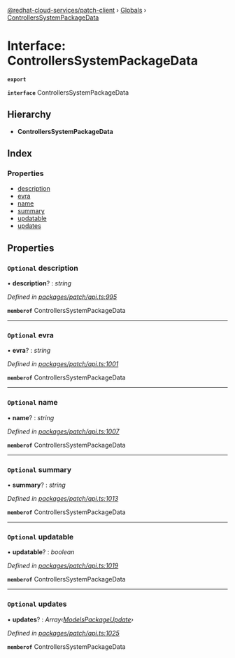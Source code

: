 [@redhat-cloud-services/patch-client](../README.md) › [Globals](../globals.md) › [ControllersSystemPackageData](controllerssystempackagedata.md)

# Interface: ControllersSystemPackageData

**`export`** 

**`interface`** ControllersSystemPackageData

## Hierarchy

* **ControllersSystemPackageData**

## Index

### Properties

* [description](controllerssystempackagedata.md#optional-description)
* [evra](controllerssystempackagedata.md#optional-evra)
* [name](controllerssystempackagedata.md#optional-name)
* [summary](controllerssystempackagedata.md#optional-summary)
* [updatable](controllerssystempackagedata.md#optional-updatable)
* [updates](controllerssystempackagedata.md#optional-updates)

## Properties

### `Optional` description

• **description**? : *string*

*Defined in [packages/patch/api.ts:995](https://github.com/fhlavac/javascript-clients/blob/c21a0a5/packages/patch/api.ts#L995)*

**`memberof`** ControllersSystemPackageData

___

### `Optional` evra

• **evra**? : *string*

*Defined in [packages/patch/api.ts:1001](https://github.com/fhlavac/javascript-clients/blob/c21a0a5/packages/patch/api.ts#L1001)*

**`memberof`** ControllersSystemPackageData

___

### `Optional` name

• **name**? : *string*

*Defined in [packages/patch/api.ts:1007](https://github.com/fhlavac/javascript-clients/blob/c21a0a5/packages/patch/api.ts#L1007)*

**`memberof`** ControllersSystemPackageData

___

### `Optional` summary

• **summary**? : *string*

*Defined in [packages/patch/api.ts:1013](https://github.com/fhlavac/javascript-clients/blob/c21a0a5/packages/patch/api.ts#L1013)*

**`memberof`** ControllersSystemPackageData

___

### `Optional` updatable

• **updatable**? : *boolean*

*Defined in [packages/patch/api.ts:1019](https://github.com/fhlavac/javascript-clients/blob/c21a0a5/packages/patch/api.ts#L1019)*

**`memberof`** ControllersSystemPackageData

___

### `Optional` updates

• **updates**? : *Array‹[ModelsPackageUpdate](modelspackageupdate.md)›*

*Defined in [packages/patch/api.ts:1025](https://github.com/fhlavac/javascript-clients/blob/c21a0a5/packages/patch/api.ts#L1025)*

**`memberof`** ControllersSystemPackageData
